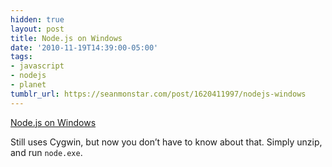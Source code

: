 ```yaml
---
hidden: true
layout: post
title: Node.js on Windows
date: '2010-11-19T14:39:00-05:00'
tags:
- javascript
- nodejs
- planet
tumblr_url: https://seanmonstar.com/post/1620411997/nodejs-windows
---
```

[Node.js on Windows](http://node-js.prcn.co.cc/)  

Still uses Cygwin, but now you don’t have to know about that. Simply unzip, and run `node.exe`.

